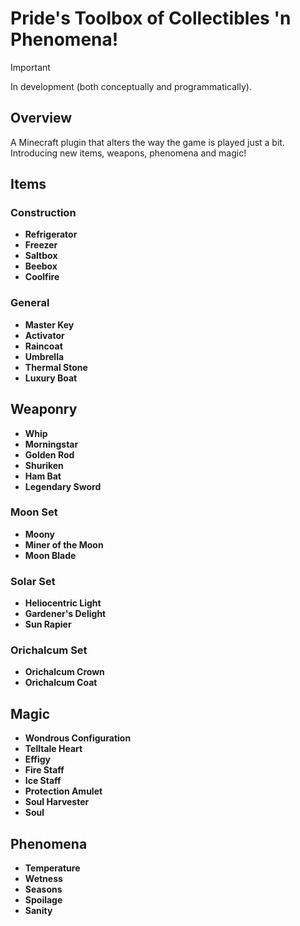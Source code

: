 # Pride's Toolbox of Collectibles 'n Phenomena!

> [!IMPORTANT]
> In development (both conceptually and programmatically).

## Overview
A Minecraft plugin that alters the way the game is played just a bit. Introducing new items, weapons, phenomena and magic!

## Items

### Construction
- **Refrigerator**
- **Freezer**
- **Saltbox**
- **Beebox**
- **Coolfire**

### General
- **Master Key**
- **Activator**
- **Raincoat**
- **Umbrella**
- **Thermal Stone**
- **Luxury Boat**

## Weaponry

- **Whip**
- **Morningstar**
- **Golden Rod**
- **Shuriken**
- **Ham Bat**
- **Legendary Sword**

### Moon Set
- **Moony**
- **Miner of the Moon**
- **Moon Blade**

### Solar Set
- **Heliocentric Light**
- **Gardener's Delight**
- **Sun Rapier**

### Orichalcum Set
- **Orichalcum Crown**
- **Orichalcum Coat**

## Magic
- **Wondrous Configuration**
- **Telltale Heart**
- **Effigy**
- **Fire Staff**
- **Ice Staff**
- **Protection Amulet**
- **Soul Harvester**
- **Soul**

## Phenomena
- **Temperature**
- **Wetness**
- **Seasons**
- **Spoilage**
- **Sanity**
